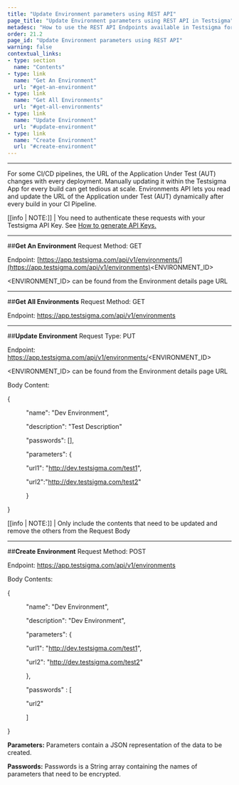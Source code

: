 ```yaml
---
title: "Update Environment parameters using REST API"
page_title: "Update Environment parameters using REST API in Testsigma"
metadesc: "How to use the REST API Endpoints available in Testsigma for reading and updating Environment data"
order: 21.2
page_id: "Update Environment parameters using REST API"
warning: false
contextual_links:
- type: section
  name: "Contents"
- type: link
  name: "Get An Environment"
  url: "#get-an-environment"
- type: link
  name: "Get All Environments"
  url: "#get-all-environments"
- type: link
  name: "Update Environment"
  url: "#update-environment"
- type: link
  name: "Create Environment"
  url: "#create-environment"
---
```

---
For some CI/CD pipelines, the URL of the Application Under Test (AUT) changes with every deployment. Manually updating it within the Testsigma App for every build can get tedious at scale. Environments API lets you read and update the URL of the Application under Test (AUT) dynamically after every build in your CI Pipeline.

[[info | NOTE:]]
| You need to authenticate these requests with your Testsigma API Key.  See [How to generate API Keys.](https://testsigma.com/docs/configuration/api-keys/)

---
##**Get An Environment**
Request Method: GET 

Endpoint: [https://app.testsigma.com/api/v1/environments/](https://app.testsigma.com/api/v1/environments)<ENVIRONMENT_ID>

<ENVIRONMENT_ID> can be found from the Environment details page URL


---
##**Get All Environments**
Request Method: GET

Endpoint: https://app.testsigma.com/api/v1/environments


---
##**Update Environment**
Request Type: PUT

Endpoint: https://app.testsigma.com/api/v1/environments/<ENVIRONMENT_ID>

<ENVIRONMENT_ID> can be found from the Environment details page URL

Body Content:

{

&emsp;&emsp;&emsp;"name": "Dev Environment",

&emsp;&emsp;&emsp;"description": "Test Description"

&emsp;&emsp;&emsp;"passwords": [],

&emsp;&emsp;&emsp;"parameters": {

&emsp;&emsp;&emsp;"url1": "http://dev.testsigma.com/test1",

&emsp;&emsp;&emsp;"url2":"http://dev.testsigma.com/test2"

&emsp;&emsp;&emsp;}

}

[[info | NOTE:]]
| Only include the contents that need to be updated and remove the others from the Request Body


---
##**Create Environment**
Request Method: POST

Endpoint: https://app.testsigma.com/api/v1/environments

Body Contents:

{

	
&emsp;&emsp;&emsp;"name": "Dev Environment",

&emsp;&emsp;&emsp;"description": "Dev Environment",

&emsp;&emsp;&emsp;"parameters": {

&emsp;&emsp;&emsp;"url1": "http://dev.testsigma.com/test1",

&emsp;&emsp;&emsp;"url2": "http://dev.testsigma.com/test2"

&emsp;&emsp;&emsp;},

&emsp;&emsp;&emsp;"passwords" : [

&emsp;&emsp;&emsp;"url2"

&emsp;&emsp;&emsp;]

}

**Parameters:** Parameters contain a JSON representation of the data to be created.

**Passwords:** Passwords is a String array containing the names of parameters that need to be encrypted.

